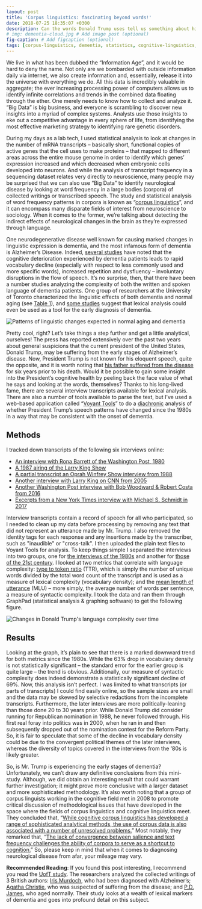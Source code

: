 ```yaml
---
layout: post
title: 'Corpus linguistics: fascinating beyond words!'
date: 2018-07-25 18:35:07 +0300
description: Can the words Donald Trump uses tell us something about his neurological state? Corpus analysis at work!
# img: dementia-cloud.jpg # Add image post (optional)
fig-caption: # Add figcaption (optional)
tags: [corpus-linguistics, dementia, statistics, cognitive-linguistics, big-data, donald-trump, corpus-analysis]
---
```

We live in what has been dubbed the “Information Age”, and it would be hard to deny the name. Not only are we bombarded with outside information daily via internet, we also create information and, essentially, release it into the universe with everything we do. All this data is incredibly valuable in aggregate; the ever increasing processing power of computers allows us to identify infinite correlations and trends in the combined data floating through the ether. One merely needs to know how to collect and analyze it. “Big Data” is big business, and everyone is scrambling to discover new insights into a myriad of complex systems. Analysts use those insights to eke out a competitive advantage in every sphere of life, from identifying the most effective marketing strategy to identifying rare genetic disorders.


During my days as a lab tech, I used statistical analysis to look at changes in the number of mRNA transcripts – basically short, functional copies of active genes that the cell uses to make proteins – that mapped to different areas across the entire mouse genome in order to identify which genes’ expression increased and which decreased when embryonic cells developed into neurons. And while the analysis of transcript frequency in a sequencing dataset relates very directly to neuroscience, many people may be surprised that we can also use “Big Data” to identify neurological disease by looking at word frequency in a large bodies (corpora) of collected writings or transcribed speech. The study and statistical analysis of word frequency patterns in corpora is known as “<a href="https://en.wikipedia.org/wiki/Corpus_linguistics">corpus linguistics</a>”, and it can encompass many disparate fields of interest from neuroscience to sociology. When it comes to the former, we’re talking about detecting the indirect effects of neurological changes in the brain as they’re expressed through language.


One neurodegenerative disease well known for causing marked changes in linguistic expression is dementia, and the most infamous form of dementia is Alzheimer’s Disease. Indeed, <a href="https://academic.oup.com/dsh/article/26/4/435/1052059">several studies</a> have noted that the cognitive deterioration experienced by dementia patients leads to rapid vocabulary decline (especially with respect to less commonly used and more specific words), increased repetition and dysfluency – involuntary disruptions in the flow of speech. It’s no surprise, then, that there have been a number studies analyzing the complexity of both the written and spoken language of dementia patients. One group of researchers at the University of Toronto characterized the linguistic effects of both dementia and normal aging (see <a href="https://academic.oup.com/dsh/article/26/4/435/1052059">Table 1</a>), and <a href="https://jamanetwork.com/journals/jama/article-abstract/396775">some studies</a> suggest that lexical analysis could even be used as a tool for the early diagnosis of dementia.


![Patterns of linguistic changes expected in normal aging and dementia]({{site.baseurl}}/assets/img/aging-ling-changes.png)


Pretty cool, right? Let’s take things a step further and get a little analytical, ourselves!
The press has reported extensively over the past two years about general suspicions that the current president of the United States, Donald Trump, may be suffering from the early stages of Alzheimer’s disease. Now, President Trump is not known for his eloquent speech, quite the opposite, and it is worth noting that <a href="https://en.wikipedia.org/wiki/Fred_Trump#Personal_life">his father suffered from the disease</a> for six years prior to his death. Would it be possible to gain some insight into the President’s cognitive health by peeling back the face value of what he says and looking at the words, themselves? Thanks to his long-lived fame, there are several interview transcripts available for lexical analysis. There are also a number of tools available to parse the text, but I’ve used a web-based application called “<a href="https://voyant-tools.org">Voyant Tools</a>” to do a <a href="https://en.wikipedia.org/wiki/Historical_linguistics">diachronic</a> analysis of whether President Trump’s speech patterns have changed since the 1980s in a way that may be consistent with the onset of dementia.


## Methods

I tracked down transcripts of the following six interviews online:
* <a href="https://www.washingtonpost.com/wp-stat/graphics/politics/trump-archive/docs/rona-barrett-1980-interview-of-donald-trump.pdf">An interview with Rona Barrett of the Washington Post, 1980</a>
* <a href="https://factba.se/transcript/donald-trump-interview-larry-king-september-2-1987">A 1987 airing of the Larry King Show</a>
* <a href="http://webcache.googleusercontent.com/search?q=cache:3P60znyxJ8gJ:lybio.net/donald-trump-interview-from-over-25-years-ago-on-running-for-president/people/&amp;num=1&amp;hl=en&amp;gl=ca&amp;strip=1&amp;vwsrc=0">A partial transcript an Oprah Winfrey Show interview from 1988</a>
* <a href="http://www.cnn.com/TRANSCRIPTS/0505/17/lkl.01.html">Another interview with Larry King on CNN from 2005</a>
* <a href="https://www.washingtonpost.com/news/post-politics/wp/2016/04/02/transcript-donald-trump-interview-with-bob-woodward-and-robert-costa/?utm_term=.88c934371811">Another Washington Post interview with Bob Woodward &amp; Robert Costa from 2016</a>
* <a href="https://www.nytimes.com/2017/12/28/us/politics/trump-interview-excerpts.html">Excerpts from a New York Times interview with Michael S. Schmidt in 2017</a>


Interview transcripts contain a record of speech for all who participated, so I needed to clean up my data before processing by removing any text that did not represent an utterance made by Mr. Trump. I also removed the identity tags for each response and any insertions made by the transcriber, such as "inaudible" or "cross-talk". I then uploaded the plain text files to Voyant Tools for analysis. To keep things simple I separated the interviews into two groups, one for <a href="https://voyant-tools.org/?corpus=ecab5b584d96158a938dd07c3968efb5&amp;panels=cirrus,reader,trends,documents,contexts">the interviews of the 1980s</a> and another for <a href="https://voyant-tools.org/?corpus=1a676c3cd9c921c0e5d936b9dbcfe88b&amp;panels=cirrus,reader,trends,documents,contexts">those of the 21st century</a>. I looked at two metrics that correlate with language complexity: <a href="https://en.wikipedia.org/wiki/Lexical_density">type to token ratio</a> (TTR), which is simply the number of unique words divided by the total word count of the transcript and is used as a measure of lexical complexity (vocabulary density); and the <a href="https://en.wikipedia.org/wiki/Mean_length_of_utterance">mean length of utterance</a> (MLU) – more simply, the average number of words per sentence, a measure of syntactic complexity. I took the data and ran them through GraphPad (statistical analysis &amp; graphing software) to get the following figure.


 ![Changes in Donald Trump's language complexity over time]({{site.baseurl}}/assets/img/Graph-Trump2.png)


## Results

Looking at the graph, it’s plain to see that there is a marked downward trend for both metrics since the 1980s. While the 63% drop in vocabulary density is not statistically significant – the standard error for the earlier group is quite large – the trend is obvious. Additionally, our measure of syntactic complexity does indeed demonstrate a statistically significant decline of 69%. Now, this analysis isn’t perfect. I was limited to what transcripts (or parts of transcripts) I could find easily online, so the sample sizes are small and the data may be skewed by selective redactions from the incomplete transcripts. Furthermore, the later interviews are more politically-leaning than those done 20 to 30 years prior. While Donald Trump did consider running for Republican nomination in 1988, he never followed through. His first real foray into politics was in 2000, when he ran in and then subsequently dropped out of the nomination contest for the Reform Party. So, it is fair to speculate that some of the decline in vocabulary density could be due to the convergent political themes of the later interviews, whereas the diversity of topics covered in the interviews from the ‘80s is likely greater.


So, is Mr. Trump is experiencing the early stages of dementia? Unfortunately, we can’t draw any definitive conclusions from this mini-study. Although, we did obtain an interesting result that could warrant further investigation; it might prove more conclusive with a larger dataset and more sophisticated methodology. It’s also worth noting that a group of corpus linguists working in the cognitive field met in 2008 to promote critical discussion of methodological issues that have developed in the space where the fields of corpus linguistics and cognitive linguistics meet. They concluded that, “<a href="https://www.researchgate.net/publication/228653295_Cognitive_Corpus_Linguistics_Five_points_of_debate_on_current_theory_and_methodology">While cognitive corpus linguistics has developed a range of sophisticated analytical methods, the use of corpus data is also associated with a number of unresolved problems.</a>” Most notably, they remarked that, “<a href="https://www.researchgate.net/publication/228653295_Cognitive_Corpus_Linguistics_Five_points_of_debate_on_current_theory_and_methodology">The lack of convergence between salience and text frequency challenges the ability of corpora to serve as a shortcut to cognition.</a>” So, please keep in mind that when it comes to diagnosing neurological disease from afar, your mileage may vary.


<strong>Recommended Reading</strong>: If you found this post interesting, I recommend you read the <a href="https://academic.oup.com/dsh/article/26/4/435/1052059">UofT study</a>. The researchers analyzed the collected writings of 3 British authors: <a href="https://en.wikipedia.org/wiki/Iris_Murdoch">Iris Murdoch</a>, who had been diagnosed with Alzheimer’s; <a href="https://en.wikipedia.org/wiki/Agatha_Christie">Agatha Christie</a>, who was suspected of suffering from the disease; and <a href="https://en.wikipedia.org/wiki/P._D._James">P.D. James</a>, who aged normally. Their study looks at a wealth of lexical markers of dementia and goes into profound detail on this subject.

